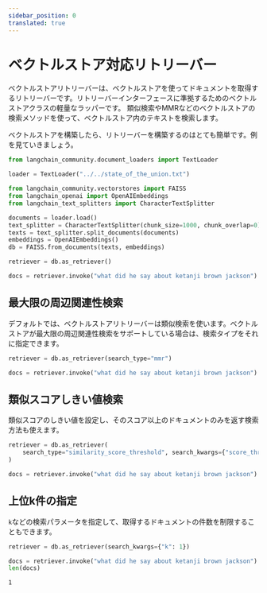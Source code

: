 ```yaml
---
sidebar_position: 0
translated: true
---
```


# ベクトルストア対応リトリーバー

ベクトルストアリトリーバーは、ベクトルストアを使ってドキュメントを取得するリトリーバーです。リトリーバーインターフェースに準拠するためのベクトルストアクラスの軽量なラッパーです。
類似検索やMMRなどのベクトルストアの検索メソッドを使って、ベクトルストア内のテキストを検索します。

ベクトルストアを構築したら、リトリーバーを構築するのはとても簡単です。例を見ていきましょう。

```python
from langchain_community.document_loaders import TextLoader

loader = TextLoader("../../state_of_the_union.txt")
```

```python
from langchain_community.vectorstores import FAISS
from langchain_openai import OpenAIEmbeddings
from langchain_text_splitters import CharacterTextSplitter

documents = loader.load()
text_splitter = CharacterTextSplitter(chunk_size=1000, chunk_overlap=0)
texts = text_splitter.split_documents(documents)
embeddings = OpenAIEmbeddings()
db = FAISS.from_documents(texts, embeddings)
```

```python
retriever = db.as_retriever()
```

```python
docs = retriever.invoke("what did he say about ketanji brown jackson")
```

## 最大限の周辺関連性検索

デフォルトでは、ベクトルストアリトリーバーは類似検索を使います。ベクトルストアが最大限の周辺関連性検索をサポートしている場合は、検索タイプをそれに指定できます。

```python
retriever = db.as_retriever(search_type="mmr")
```

```python
docs = retriever.invoke("what did he say about ketanji brown jackson")
```

## 類似スコアしきい値検索

類似スコアのしきい値を設定し、そのスコア以上のドキュメントのみを返す検索方法も使えます。

```python
retriever = db.as_retriever(
    search_type="similarity_score_threshold", search_kwargs={"score_threshold": 0.5}
)
```

```python
docs = retriever.invoke("what did he say about ketanji brown jackson")
```

## 上位k件の指定

`k`などの検索パラメータを指定して、取得するドキュメントの件数を制限することもできます。

```python
retriever = db.as_retriever(search_kwargs={"k": 1})
```

```python
docs = retriever.invoke("what did he say about ketanji brown jackson")
len(docs)
```

```output
1
```
